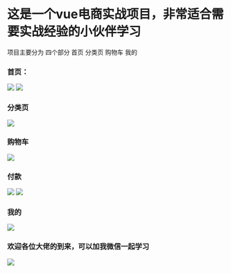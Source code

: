 # 这是一个vue电商实战项目，非常适合需要实战经验的小伙伴学习
项目主要分为 四个部分 首页 分类页 购物车 我的

### 首页：
![](https://ae01.alicdn.com/kf/Hd11643058837467f800137410afed82dI.jpg)
![](https://ae01.alicdn.com/kf/Hfcae15046abd485ab91b636a75f9d4bbv.jpg)

### 分类页
![](https://ae01.alicdn.com/kf/Hb74c57c720e347bb852453a6e0d07b21w.jpg)

### 购物车
![](https://ae01.alicdn.com/kf/H5f62ff27fc5740e8be72f87576ecab0bT.jpg)

### 付款
![](https://ae01.alicdn.com/kf/H81f1f4454385470e826d1bdc4264d434G.jpg)
![](https://ae01.alicdn.com/kf/H288bf5ce9ff24ab3b65fde4e1202f8c7s.jpg)

### 我的
![](https://ae01.alicdn.com/kf/H06c3c059527845a0984f431a5aedb6dd9.jpg)

### 欢迎各位大佬的到来，可以加我微信一起学习
![](https://ae01.alicdn.com/kf/H4c5eec6b185e4797ba2bc02218aaa1f2y.png)
